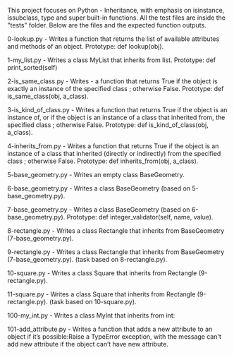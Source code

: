 This project focuses on Python - Inheritance, with emphasis on isinstance, issubclass, type and super built-in functions.
All the  test files are inside the "tests" folder.
Below are the files and the expected function outputs.

0-lookup.py - Writes a function that returns the list of available attributes and methods of an object. Prototype: def lookup(obj).

1-my_list.py - Writes a class MyList that inherits from list. Prototype: def print_sorted(self)

2-is_same_class.py - Writes - a function that returns True if the object is exactly an instance of the specified class ; otherwise False. Prototype: def is_same_class(obj, a_class).

3-is_kind_of_class.py - Writes a function that returns True if the object is an instance of, or if the object is an instance of a class that inherited from, the specified class ; otherwise False. Prototype: def is_kind_of_class(obj, a_class).

4-inherits_from.py - Writes  a function that returns True if the object is an instance of a class that inherited (directly or indirectly) from the specified class ; otherwise False. Prototype: def inherits_from(obj, a_class).

5-base_geometry.py - Writes an empty class BaseGeometry.

6-base_geometry.py - Writes a class BaseGeometry (based on 5-base_geometry.py).

7-base_geometry.py - Writes a class BaseGeometry (based on 6-base_geometry.py). Prototype: def integer_validator(self, name, value).

8-rectangle.py - Writes a class Rectangle that inherits from BaseGeometry (7-base_geometry.py).

9-rectangle.py - Writes a class Rectangle that inherits from BaseGeometry (7-base_geometry.py). (task based on 8-rectangle.py).

10-square.py - Writes a class Square that inherits from Rectangle (9-rectangle.py).

11-square.py - Writes a class Square that inherits from Rectangle (9-rectangle.py). (task based on 10-square.py).

100-my_int.py - Writes  a class MyInt that inherits from int:

101-add_attribute.py - Writes a function that adds a new attribute to an object if it’s possible:Raise a TypeError exception, with the message can't add new attribute if the object can’t have new attribute.


